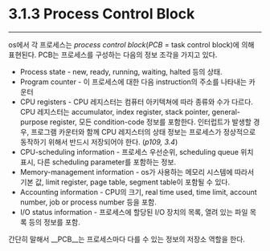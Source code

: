 # 3.1.3 Process Control Block
---

os에서 각 프로세스는 _process control block_(_PCB_ = task control block)에 의해 표현된다. PCB는 프로세스를 구성하는 다음의 정보 조각을 가지고 있다.

* Process state - new, ready, running, waiting, halted 등의 상태.
* Program counter - 이 프로세스에 대한 다음 instruction의 주소를 나타내는 카운터
* CPU registers - CPU 레지스터는 컴퓨터 아키텍쳐에 따라 종류와 수가 다르다. CPU 레지스터는 accumulator, index register, stack pointer, general-purpose register, 모든 condition-code 정보를 포함한다. 인터럽트가 발생할 경우, 프로그램 카운터와 함께 CPU 레지스터의 상태 정보는 프로세스가 정상적으로 동작하기 위해서 반드시 저장되어야 한다. (_p109, 3.4_)
* CPU-scheduling information - 프로세스 우선순위, scheduling queue 위치 표시, 다른 scheduling parameter를 포함하는 정보.
* Memory-management information - os가 사용하는 메모리 시스템에 따라서 기본 값, limit register, page table, segment table이 포함될 수 있다.
* Accounting information - CPU의 크기, real time used, time limit, account number, job or process number 등을 포함.
* I/O status information - 프로세스에 할당된 I/O 장치의 목록, 열려 있는 파일 목록 등의 정보를 포함.

간단히 말해서 __PCB__는 프로세스마다 다를 수 있는 정보의 저장소 역할을 한다.
